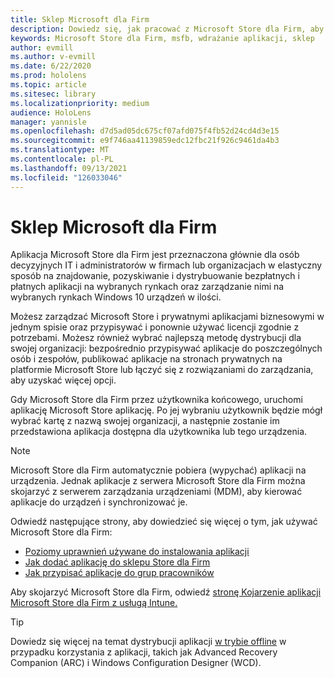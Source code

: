 ```yaml
---
title: Sklep Microsoft dla Firm
description: Dowiedz się, jak pracować z Microsoft Store dla Firm, aby publikować aplikacje rzeczywistości mieszanej w firmie.
keywords: Microsoft Store dla Firm, msfb, wdrażanie aplikacji, sklep
author: evmill
ms.author: v-evmill
ms.date: 6/22/2020
ms.prod: hololens
ms.topic: article
ms.sitesec: library
ms.localizationpriority: medium
audience: HoloLens
manager: yannisle
ms.openlocfilehash: d7d5ad05dc675cf07afd075f4fb52d24cd4d3e15
ms.sourcegitcommit: e9f746aa41139859edc12fbc21f926c9461da4b3
ms.translationtype: MT
ms.contentlocale: pl-PL
ms.lasthandoff: 09/13/2021
ms.locfileid: "126033046"
---
```

# <a name="microsoft-store-for-business"></a>Sklep Microsoft dla Firm

Aplikacja Microsoft Store dla Firm jest przeznaczona głównie dla osób decyzyjnych IT i administratorów w firmach lub organizacjach w elastyczny sposób na znajdowanie, pozyskiwanie i dystrybuowanie bezpłatnych i płatnych aplikacji na wybranych rynkach oraz zarządzanie nimi na wybranych rynkach Windows 10 urządzeń w ilości. 

Możesz zarządzać Microsoft Store i prywatnymi aplikacjami biznesowymi w jednym spisie oraz przypisywać i ponownie używać licencji zgodnie z potrzebami. Możesz również wybrać najlepszą metodę dystrybucji dla swojej organizacji: bezpośrednio przypisywać aplikacje do poszczególnych osób i zespołów, publikować aplikacje na stronach prywatnych na platformie Microsoft Store lub łączyć się z rozwiązaniami do zarządzania, aby uzyskać więcej opcji.

Gdy Microsoft Store dla Firm przez użytkownika końcowego, uruchomi aplikację Microsoft Store aplikację. Po jej wybraniu użytkownik będzie mógł wybrać kartę z nazwą swojej organizacji, a następnie zostanie im przedstawiona aplikacja dostępna dla użytkownika lub tego urządzenia.

> [!Note] 
> Microsoft Store dla Firm automatycznie pobiera (wypychać) aplikacji na urządzenia. Jednak aplikacje z serwera Microsoft Store dla Firm można skojarzyć z serwerem zarządzania urządzeniami (MDM), aby kierować aplikacje do urządzeń i synchronizować je.

Odwiedź następujące strony, aby dowiedzieć się więcej o tym, jak używać Microsoft Store dla Firm:

* [Poziomy uprawnień używane do instalowania aplikacji](/mem/intune/configuration/device-restrictions-windows-holographic#app-store)
* [Jak dodać aplikację do sklepu Store dla Firm](/mem/intune/apps/store-apps-windows)
* [Jak przypisać aplikacje do grup pracowników](/mem/intune/apps/windows-store-for-business)

Aby skojarzyć Microsoft Store dla Firm, odwiedź [stronę Kojarzenie aplikacji Microsoft Store dla Firm z usługą Intune.](/mem/intune/apps/windows-store-for-business#associate-your-microsoft-store-for-business-account-with-intune)

> [!Tip]
> Dowiedz się więcej na temat dystrybucji aplikacji [w trybie offline](/microsoft-store/distribute-offline-apps) w przypadku korzystania z aplikacji, takich jak Advanced Recovery Companion (ARC) i Windows Configuration Designer (WCD).
